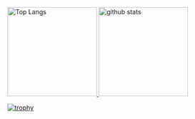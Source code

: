 <p align="left">
  <a href="https://github.com/anuraghazra/github-readme-stats">
    <img alt="Top Langs" height="200px" src="https://github-readme-stats.vercel.app/api/top-langs/?username=iridon0920&theme=dark" />
  </a>
  <a href="https://github.com/anuraghazra/github-readme-stats">
    <img alt="github stats" height="200px" src="https://github-readme-stats.vercel.app/api?username=iridon0920&theme=dark&show_icons=true"/>
  </a
</p>

[![trophy](https://github-profile-trophy.vercel.app/?username=iridon0920&theme=darkhub&column=7)](https://github.com/ryo-ma/github-profile-trophy)
